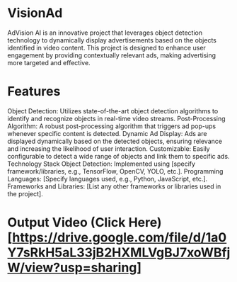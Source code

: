 # VisionAd
AdVision AI is an innovative project that leverages object detection technology to dynamically display advertisements based on the objects identified in video content. This project is designed to enhance user engagement by providing contextually relevant ads, making advertising more targeted and effective.

# Features
Object Detection: Utilizes state-of-the-art object detection algorithms to identify and recognize objects in real-time video streams.
Post-Processing Algorithm: A robust post-processing algorithm that triggers ad pop-ups whenever specific content is detected.
Dynamic Ad Display: Ads are displayed dynamically based on the detected objects, ensuring relevance and increasing the likelihood of user interaction.
Customizable: Easily configurable to detect a wide range of objects and link them to specific ads.
Technology Stack
Object Detection: Implemented using [specify framework/libraries, e.g., TensorFlow, OpenCV, YOLO, etc.].
Programming Languages: [Specify languages used, e.g., Python, JavaScript, etc.].
Frameworks and Libraries: [List any other frameworks or libraries used in the project].

# Output Video (Click Here)[https://drive.google.com/file/d/1a0Y7sRkH5aL33jB2HXMLVgBJ7xoWBfjW/view?usp=sharing]

